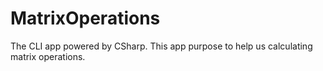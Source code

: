 # MatrixOperations
The CLI app powered by CSharp. This app purpose to help us calculating matrix operations.
